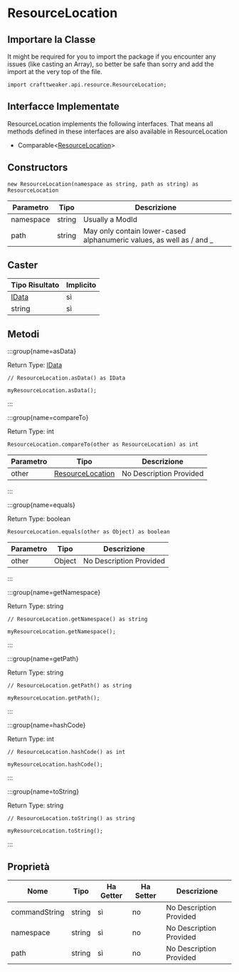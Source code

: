 # ResourceLocation

## Importare la Classe

It might be required for you to import the package if you encounter any issues (like casting an Array), so better be safe than sorry and add the import at the very top of the file.
```zenscript
import crafttweaker.api.resource.ResourceLocation;
```


## Interfacce Implementate
ResourceLocation implements the following interfaces. That means all methods defined in these interfaces are also available in ResourceLocation

- Comparable&lt;[ResourceLocation](/vanilla/api/resource/ResourceLocation)&gt;

## Constructors


```zenscript
new ResourceLocation(namespace as string, path as string) as ResourceLocation
```
| Parametro | Tipo   | Descrizione                                                          |
| --------- | ------ | -------------------------------------------------------------------- |
| namespace | string | Usually a ModId                                                      |
| path      | string | May only contain lower-cased alphanumeric values, as well as / and _ |



## Caster

| Tipo Risultato                   | Implicito |
| -------------------------------- | --------- |
| [IData](/vanilla/api/data/IData) | sì        |
| string                           | sì        |

## Metodi

:::group{name=asData}

Return Type: [IData](/vanilla/api/data/IData)

```zenscript
// ResourceLocation.asData() as IData

myResourceLocation.asData();
```

:::

:::group{name=compareTo}

Return Type: int

```zenscript
ResourceLocation.compareTo(other as ResourceLocation) as int
```

| Parametro | Tipo                                                       | Descrizione             |
| --------- | ---------------------------------------------------------- | ----------------------- |
| other     | [ResourceLocation](/vanilla/api/resource/ResourceLocation) | No Description Provided |


:::

:::group{name=equals}

Return Type: boolean

```zenscript
ResourceLocation.equals(other as Object) as boolean
```

| Parametro | Tipo   | Descrizione             |
| --------- | ------ | ----------------------- |
| other     | Object | No Description Provided |


:::

:::group{name=getNamespace}

Return Type: string

```zenscript
// ResourceLocation.getNamespace() as string

myResourceLocation.getNamespace();
```

:::

:::group{name=getPath}

Return Type: string

```zenscript
// ResourceLocation.getPath() as string

myResourceLocation.getPath();
```

:::

:::group{name=hashCode}

Return Type: int

```zenscript
// ResourceLocation.hashCode() as int

myResourceLocation.hashCode();
```

:::

:::group{name=toString}

Return Type: string

```zenscript
// ResourceLocation.toString() as string

myResourceLocation.toString();
```

:::


## Proprietà

| Nome          | Tipo   | Ha Getter | Ha Setter | Descrizione             |
| ------------- | ------ | --------- | --------- | ----------------------- |
| commandString | string | sì        | no        | No Description Provided |
| namespace     | string | sì        | no        | No Description Provided |
| path          | string | sì        | no        | No Description Provided |


